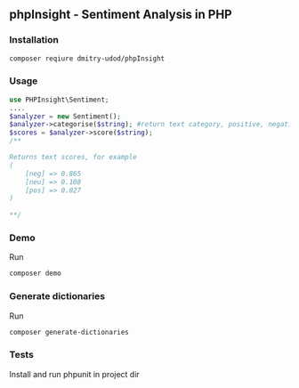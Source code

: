 phpInsight - Sentiment Analysis in PHP
---------

### Installation
```bash
composer reqiure dmitry-udod/phpInsight
```

### Usage
```php
use PHPInsight\Sentiment;
....
$analyzer = new Sentiment();
$analyzer->categorise($string); #return text category, positive, negative or neutral
$scores = $analyzer->score($string);
/**

Returns text scores, for example
(
    [neg] => 0.865
    [neu] => 0.108
    [pos] => 0.027
)
 
**/
```

### Demo
Run
```bash
composer demo
```

### Generate dictionaries
Run
```bash
composer generate-dictionaries
```

### Tests
Install and run phpunit in project dir